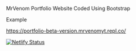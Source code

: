 
MrVenom Portfolio Website Coded Using Bootstrap

Example

https://portfolio-beta-version.mrvenomyt.repl.co/

[![Netlify Status](https://api.netlify.com/api/v1/badges/ea74d5f0-3441-43af-ba0d-4827fb640744/deploy-status)](https://app.netlify.com/sites/portfolio-beta-version/deploys)
